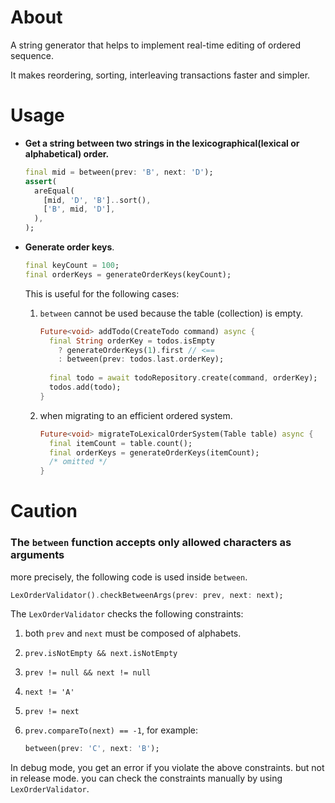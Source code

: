 # About

A string generator that helps to implement real-time editing of ordered sequence.

It makes reordering, sorting, interleaving transactions faster and simpler. 



# Usage

- **Get a string between two strings in the lexicographical(lexical or alphabetical) order.**

  ```dart
  final mid = between(prev: 'B', next: 'D');
  assert(
    areEqual(
      [mid, 'D', 'B']..sort(),
      ['B', mid, 'D'],
    ),
  );
  ```

- **Generate order keys**.

  ```dart
  final keyCount = 100; 
  final orderKeys = generateOrderKeys(keyCount);
  ```
  This is useful for the following cases:
  
  1. `between` cannot be used because the table (collection) is empty.
  
     ```dart
     Future<void> addTodo(CreateTodo command) async {
       final String orderKey = todos.isEmpty 
         ? generateOrderKeys(1).first // <==
         : between(prev: todos.last.orderKey);
       
       final todo = await todoRepository.create(command, orderKey);
       todos.add(todo);
     }
     ```
  
  2. when migrating to an efficient ordered system.
  
     ```dart
     Future<void> migrateToLexicalOrderSystem(Table table) async {
       final itemCount = table.count();
       final orderKeys = generateOrderKeys(itemCount);
       /* omitted */
     }
     ```



# Caution

### **The `between` function accepts only allowed characters as arguments**

more precisely, the following code is used inside `between`.

```dart
LexOrderValidator().checkBetweenArgs(prev: prev, next: next);
```

The `LexOrderValidator` checks the following constraints:

 1. both `prev` and `next` must be composed of alphabets.

 2. `prev.isNotEmpty && next.isNotEmpty`

 3. `prev != null && next != null`

 4. `next != 'A'`

 5. `prev != next`

 6. `prev.compareTo(next) == -1`, for example:

    ```dart
    between(prev: 'C', next: 'B');
    ```


In debug mode, you get an error if you violate the above constraints. but not in release mode. you can check the constraints manually by using `LexOrderValidator`.









